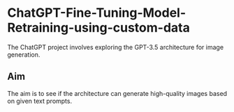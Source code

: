 # ChatGPT-Fine-Tuning-Model-Retraining-using-custom-data
The ChatGPT project involves exploring the GPT-3.5 architecture for image generation. 

## Aim
The aim is to see if the architecture can generate high-quality images based on given text prompts.
